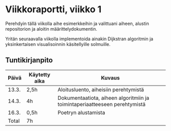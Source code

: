 # Viikkoraportti, viikko 1
Perehdyin tällä viikolla aihe esimerkkeihin ja valittuani aiheen, alustin repositorion ja aloitin määrittelydokumentin. 

Yritän seuraavalla viikolla implementoida ainakin Dijkstran algoritmin ja yksinkertaisen visualisoinnin käsitellyille solmuille.

## Tuntikirjanpito

| Päivä | Käytetty aika | Kuvaus |
| ----- | ------------- | ------ |
| 13.3.  | 2,5h | Aloitusluento, aiheisiin perehtymistä |
| 14.3.  | 4h | Dokumentaatiota, aiheen algoritmiin ja toimintaperiaatteeseen perehtymistä |
| 16.3.  | 0,5h | Poetryn alustamista |
| Total  | 7h |  |
